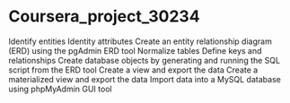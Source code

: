 # Coursera_project_30234
Identify entities
Identity attributes
Create an entity relationship diagram (ERD) using the pgAdmin ERD tool
Normalize tables
Define keys and relationships
Create database objects by generating and running the SQL script from the ERD tool
Create a view and export the data
Create a materialized view and export the data
Import data into a MySQL database using phpMyAdmin GUI tool
